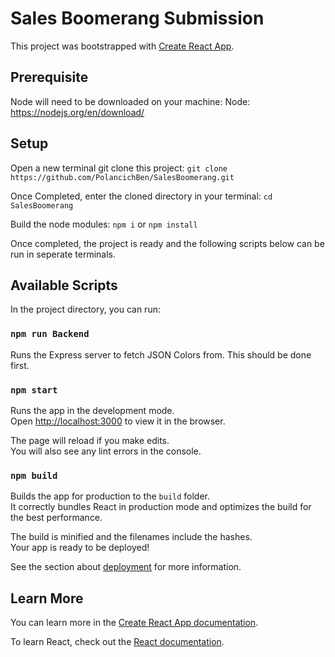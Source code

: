 # Sales Boomerang Submission

This project was bootstrapped with [Create React App](https://github.com/facebook/create-react-app).

## Prerequisite

Node will need to be downloaded on your machine:
Node: https://nodejs.org/en/download/

## Setup

Open a new terminal
git clone this project: `git clone https://github.com/PolancichBen/SalesBoomerang.git`

Once Completed, enter the cloned directory in your terminal: `cd SalesBoomerang`

Build the node modules: `npm i` or `npm install`

Once completed, the project is ready and the following scripts below can be run in seperate terminals.

## Available Scripts

In the project directory, you can run:

### `npm run Backend`

Runs the Express server to fetch JSON Colors from.
This should be done first.

### `npm start`

Runs the app in the development mode.\
Open [http://localhost:3000](http://localhost:3000) to view it in the browser.

The page will reload if you make edits.\
You will also see any lint errors in the console.

### `npm build`

Builds the app for production to the `build` folder.\
It correctly bundles React in production mode and optimizes the build for the best performance.

The build is minified and the filenames include the hashes.\
Your app is ready to be deployed!

See the section about [deployment](https://facebook.github.io/create-react-app/docs/deployment) for more information.

## Learn More

You can learn more in the [Create React App documentation](https://facebook.github.io/create-react-app/docs/getting-started).

To learn React, check out the [React documentation](https://reactjs.org/).
